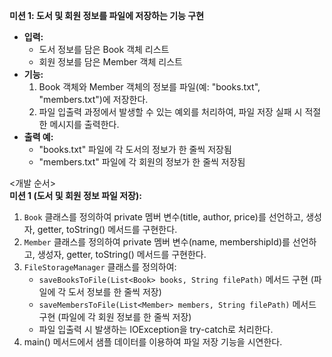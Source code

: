 **미션 1: 도서 및 회원 정보를 파일에 저장하는 기능 구현**
- **입력:**
    - 도서 정보를 담은 Book 객체 리스트
    - 회원 정보를 담은 Member 객체 리스트
- **기능:**
    1. Book 객체와 Member 객체의 정보를 파일(예: "books.txt", "members.txt")에 저장한다.
    2. 파일 입출력 과정에서 발생할 수 있는 예외를 처리하여, 파일 저장 실패 시 적절한 메시지를 출력한다.
- **출력 예:**
    - "books.txt" 파일에 각 도서의 정보가 한 줄씩 저장됨
    - "members.txt" 파일에 각 회원의 정보가 한 줄씩 저장됨

<개발 순서>  
**미션 1 (도서 및 회원 정보 파일 저장):**
1. `Book` 클래스를 정의하여 private 멤버 변수(title, author, price)를 선언하고, 생성자, getter, toString() 메서드를 구현한다.
2. `Member` 클래스를 정의하여 private 멤버 변수(name, membershipId)를 선언하고, 생성자, getter, toString() 메서드를 구현한다.
3. `FileStorageManager` 클래스를 정의하여:
    - `saveBooksToFile(List<Book> books, String filePath)` 메서드 구현 (파일에 각 도서 정보를 한 줄씩 저장)
    - `saveMembersToFile(List<Member> members, String filePath)` 메서드 구현 (파일에 각 회원 정보를 한 줄씩 저장)
    - 파일 입출력 시 발생하는 IOException을 try-catch로 처리한다.
4. main() 메서드에서 샘플 데이터를 이용하여 파일 저장 기능을 시연한다.